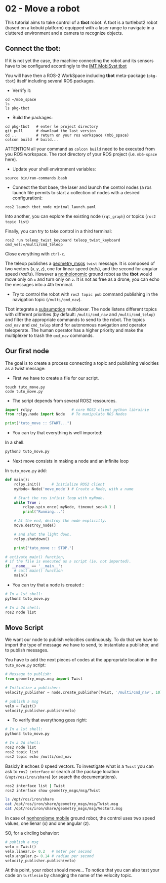 # 02 - Move a robot

This tutorial aims to take control of a __tbot__  robot.
A tbot is a turtlebot2 robot (based on a kobuki platform)
equipped with a laser range to navigate in a cluttered environment
and a camera to recognize objects.


## Connect the tbot:

If it is not yet the case,
the machine connecting the robot and its sensors have to be configured accordingly to the [IMT MobiSyst tbot](https://bitbucket.org/imt-mobisyst/pkg-tbot)

You will have then a ROS-2 WorkSpace including __tbot__ meta-package (`pkg-tbot`) itself including several ROS packages.

- Verrify it:

```console
cd ~/mb6_space
ls 
ls pkg-tbot
```

- Build the packages:

```console
cd pkg-tbot   # enter le project directory
git pull      # download the last version
cd ..         # return on your ros workspace (mb6_space)
colcon build  # build...
```

ATTENTION all your command as `colcon build` need to be executed from you ROS workspace.
The root directory of your ROS project (i.e. `mb6-space` here).

- Update your shell environment variables:

```console
source bin/run-commands.bash
```

- Connect the tbot base, the laser and launch the control nodes (a ros launch file permits to start a collection of nodes with a desired configuration):

```console
ros2 launch tbot_node minimal_launch.yaml
```

Into another, you can explore the existing node (`rqt_graph`) or topics (`ros2 topic list`)

Finally, you can try to take control in a third terminal:

```console
ros2 run teleop_twist_keyboard teleop_twist_keyboard cmd_vel:=/multi/cmd_teleop
```

Close everything with `ctrl-c`.

The teleop publishes a [geometry_msgs](https://index.ros.org/r/common_interfaces/github-ros2-common_interfaces/) `twist` message.
It is composed of two vectors $(x, y, z)$, one for linear speed $(m/s)$, and the second for angular speed $(rad/s)$.
However a [nonholonomic](https://en.wikipedia.org/wiki/Nonholonomic_system) ground robot as the **tbot** would move only on `x` and turn only on `z`.
It is not as free as a drone, you can echo the messages into a 4th terminal.

- Try to control the robot with `ros2 topic pub` command publishing in the navigation topic (`/multi/cmd_nav`).

Tbot integrate a [subsumption](https://en.wikipedia.org/wiki/Subsumption_architecture) multiplexer.
The node listens different topics with different priorities (by default: `/multi/cmd_nav` and `/multi/cmd_telop`) and filter the appropriate commands to send to the robot.
The topics `cmd_nav` and `cmd_telop` stend for autonomous navigation and operator teleoperate.
The human operator has a higher priority and make the multiplexer to trash the `cmd_nav` commands.

## Our first node

The goal is to create a process connecting a topic and publishing velocities as a twist message:

- First we have to create a file for our script.

```
touch tuto_move.py
code tuto_move.py
```

- The script depends from several ROS2 ressources.

```python
import rclpy                  # core ROS2 client python librairie
from rclpy.node import Node   # To manipulate ROS Nodes

print("tuto_move :: START...")
```

- You can try that everything is well imported:

In a shell:

```sh
python3 tuto_move.py
```

- Next move consists in making a node and an infinite loop 

In `tuto_move.py` add: 

```python
def main():
    rclpy.init()     # Initialize ROS2 client
    myNode= Node('move_node') # Create a Node, with a name         

    # Start the ros infinit loop with myNode.
    while True :
        rclpy.spin_once( myNode, timeout_sec=0.1 )
        print("Running...")

    # At the end, destroy the node explicitly.
    move.destroy_node()

    # and shut the light down.
    rclpy.shutdown()

    print("tuto_move :: STOP.")

# activate main() function,
# if the file is executed as a script (ie. not imported).
if __name__ == '__main__':
    # call main() function
    main()
```

- You can try that a node is created :

```sh
# In a 1st shell:
python3 tuto_move.py

# In a 2d shell:
ros2 node list
```

## Move Script

We want our node to publish velocities continuously.
To do that we have to import the type of message we have to send, to instantiate a publisher, and to publish messages.

You have to add the next pieces of codes at the appropriate location in the `tuto_move.py` script:

```python
# Message to publish:
from geometry_msgs.msg import Twist

# Initialize a publisher:
velocity_publisher = node.create_publisher(Twist, '/multi/cmd_nav', 10)

# publish a msg
velo = Twist()
velocity_publisher.publish(velo)
```

- To verify that everythong goes right:

```sh
# In a 1st shell:
python3 tuto_move.py

# In a 2d shell:
ros2 node list
ros2 topic list
ros2 topic echo /multi/cmd_nav
```

Basicly it echoes 0 speed vectors. 
To investigate what is a `Twist` you can ask to `ros2 interface` or search at the package location (`/opt/ros/iron/share`) (or search the documentations).

```sh
ros2 interface list | Twist
ros2 interface show geometry_msgs/msg/Twist
```

```sh
ls /opt/ros/iron/share
cat /opt/ros/iron/share/geometry_msgs/msg/Twist.msg
cat /opt/ros/iron/share/geometry_msgs/msg/Vector3.msg
```

In case of [nonhonolome mobile](https://en.wikipedia.org/wiki/Nonholonomic_system) ground robot,
the control uses two speed values, one lienar (x) and one angular (z).

SO, for a circling behavior:

```python
# publish a msg
velo = Twist()
velo.linear.x= 0.2   # meter per second
velo.angular.z= 0.14 # radian per second
velocity_publisher.publish(velo)
```

At this point, your robot should move...
To notice that you can also test your code on `turtlesim` by changing the name of the velocity topic.
